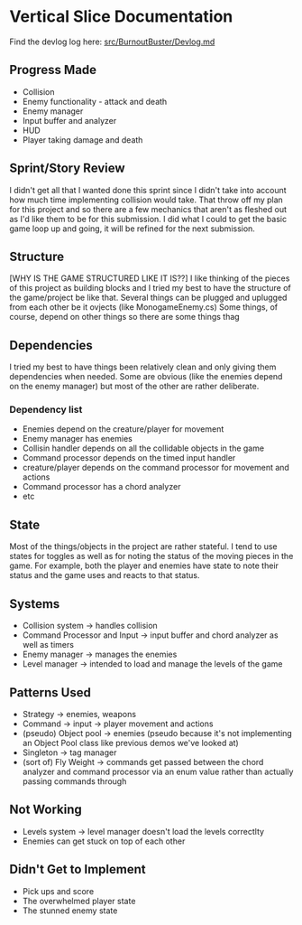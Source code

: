 # Vertical Slice Documentation
  
Find the devlog log here: [src/BurnoutBuster/Devlog.md](https://github.com/IAMColumbia/gp2portfoliogame-CiarennHollis/blob/master/src/BurnoutBuster/Devlog.md)
  
## Progress Made
 * Collision
 * Enemy functionality - attack and death
 * Enemy manager
 * Input buffer and analyzer
 * HUD
 * Player taking damage and death
  
## Sprint/Story Review
I didn't get all that I wanted done this sprint since I didn't take into account how much time implementing collision would take. That throw off my plan for this project and so there are a few mechanics that aren't as fleshed out as I'd like them to be for this submission. I did what I could to get the basic game loop up and going, it will be refined for the next submission.
  
## Structure
[WHY IS THE GAME STRUCTURED LIKE IT IS??]
I like thinking of the pieces of this project as building blocks and I tried my best to have the structure of the game/project be like that. Several things can be plugged and uplugged from each other be it ovjects (like MonogameEnemy.cs) Some things, of course, depend on other things so there are some things thag
  
## Dependencies
 I tried my best to have things been relatively clean and only giving them dependencies when needed. Some are obvious (like the enemies depend on the enemy manager) but most of the other are rather deliberate.
### Dependency list 
 * Enemies depend on the creature/player for movement
 * Enemy manager has enemies
 * Collisin handler depends on all the collidable objects in the game
 * Command processor depends on the timed input handler 
 * creature/player depends on the command processor for movement and actions
 * Command processor has a chord analyzer 
 * etc
  
## State
Most of the things/objects in the project are rather stateful. I tend to use states for toggles as well as for noting the status of the moving pieces in the game. For example, both the player and enemies have state to note their status and the game uses and reacts to that status.
  
## Systems
 * Collision system -> handles collision
 * Command Processor and Input -> input buffer and chord analyzer as well as timers 
 * Enemy manager -> manages the enemies
 * Level manager -> intended to load and manage the levels of the game
  
## Patterns Used
 * Strategy -> enemies, weapons
 * Command -> input -> player movement and actions 
 * (pseudo) Object pool -> enemies (pseudo because it's not implementing an Object Pool class like previous demos we've looked at)
 * Singleton -> tag manager 
 * (sort of) Fly Weight -> commands get passed between the chord analyzer and command processor via an enum value rather than actually passing commands through
  
## Not Working
 * Levels system -> level manager doesn't load the levels correctlty
 * Enemies can get stuck on top of each other
  
## Didn't Get to Implement
 * Pick ups and score
 * The overwhelmed player state
 * The stunned enemy state
